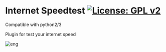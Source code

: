 Internet Speedtest [![License: GPL v2](https://img.shields.io/badge/License-GPL%20v2-blue.svg)](https://www.gnu.org/licenses/old-licenses/gpl-2.0.en.html)
==================
Compatible with python2/3

Plugin for test your internet speed

![eng](https://user-images.githubusercontent.com/35741027/114858589-f51a1480-9de9-11eb-980d-54cc2bf3e6a3.jpg)
